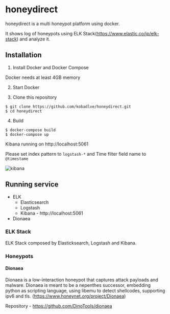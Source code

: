 # honeydirect

honeydirect is a multi honeypot platform using docker.

It shows log of honeypots using ELK Stack(https://www.elastic.co/jp/elk-stack) and analyze it.

## Installation

1. Install Docker and Docker Compose

Docker needs at least 4GB memory

2. Start Docker

3. Clone this repository
```
$ git clone https://github.com/kobadlve/honeydirect.git
$ cd honeydirect
```

4. Build
```
$ docker-compose build
$ docker-compose up
```

Kibana running on http://localhost:5061

Please set index pattern to `logstash-*` and Time filter field name to `@timestame`

![kibana](https://github.com/kobadlve/honeydirect/blob/master/kibana.png)

## Running service

* ELK
  * Elasticsearch
  * Logstash
  * Kibana - http://localhost:5061
* Dionaea

### ELK Stack

ELK Stack composed by Elasticksearch, Logstash and Kibana.

### Honeypots

#### Dionaea

Dionaea is a low-interaction honeypot that captures attack payloads and malware. 
Dionaea is meant to be a nepenthes successor, embedding python as scripting language, using libemu to detect shellcodes, supporting ipv6 and tls. (https://www.honeynet.org/project/Dionaea)

Repository - https://github.com/DinoTools/dionaea

